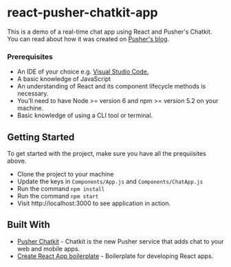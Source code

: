 # react-pusher-chatkit-app

This is a demo of a real-time chat app using React and Pusher's Chatkit. You can read about how it was created on [Pusher's blog](https://pusher.com/tutorials/messaging-react-chatkit).

### Prerequisites

* An IDE of your choice e.g. [Visual Studio Code.](https://code.visualstudio.com/)
* A basic knowledge of JavaScript
* An understanding of React and its component lifecycle methods is necessary.
* You’ll need to have Node >= version 6 and npm >= version 5.2 on your machine.
* Basic knowledge of using a CLI tool or terminal.

## Getting Started

To get started with the project, make sure you have all the prequiisites above.

* Clone the project to your machine
* Update the keys in `Components/App.js` and `Components/ChatApp.js`
* Run the command `npm install`
* Run the command `npm start`
* Visit http://localhost:3000 to see application in action.

## Built With

* [Pusher Chatkit](https://pusher.com/chatkit) - Chatkit is the new Pusher service that adds chat to your web and mobile apps.
* [Create React App boilerplate](https://reactjs.org/docs/create-a-new-react-app.html#create-react-app) - Boilerplate for developing React apps.
